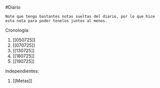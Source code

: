 #Diario 

	Note que tengo bastantes notas sueltas del diario, por lo que hice esta nota para poder tenelos juntos al menos.

Cronología:

1. [[050725]]
2. [[070725]]
3. [[130725]]
4. [[180725]]
5. [[190725]]


Independientes:

1. [[Metas]]